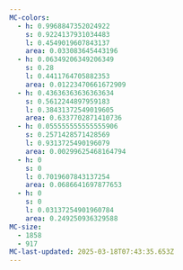 ```yaml
---
MC-colors:
  - h: 0.9968847352024922
    s: 0.9224137931034483
    l: 0.4549019607843137
    area: 0.033083645443196
  - h: 0.06349206349206349
    s: 0.28
    l: 0.4411764705882353
    area: 0.01223470661672909
  - h: 0.43636363636363634
    s: 0.5612244897959183
    l: 0.38431372549019605
    area: 0.6337702871410736
  - h: 0.055555555555555906
    s: 0.2571428571428569
    l: 0.9313725490196079
    area: 0.00299625468164794
  - h: 0
    s: 0
    l: 0.7019607843137254
    area: 0.0686641697877653
  - h: 0
    s: 0
    l: 0.03137254901960784
    area: 0.249250936329588
MC-size:
  - 1858
  - 917
MC-last-updated: 2025-03-18T07:43:35.653Z
---
```

